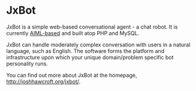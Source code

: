 JxBot
=====

JxBot is a simple web-based conversational agent - a chat robot.  It is currently [AIML-based](http://www.alicebot.org/aiml.html) and built atop PHP and MySQL.

JxBot can handle moderately complex conversation with users in a natural language, such as English.  The software forms the platform and infrastructure upon which your unique domain/problem specific bot personality runs.

You can find out more about JxBot at the homepage, <http://joshhawcroft.org/jxbot/>.





